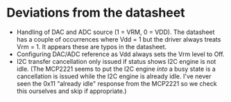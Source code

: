# Deviations from the datasheet

- Handling of DAC and ADC source (1 = VRM, 0 = VDD).
    The datasheet has a couple of occurrences where Vdd = 1 but the driver always
    treats Vrm = 1. It appears these are typos in the datasheet.
- Configuring DAC/ADC reference as Vdd always sets the Vrm level to Off.
- I2C transfer cancellation only issued if status shows I2C engine is not idle.
    (The MCP2221 seems to put the I2C engine _into_ a busy state is a cancellation is
    issued while the I2C engine is already idle. I've never seen the 0x11 "already idle"
    response from the MCP2221 so we check this ourselves and skip if appropriate.)
